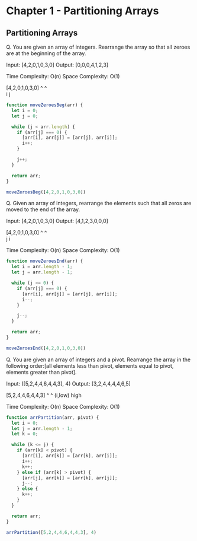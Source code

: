 # Chapter 1 - Partitioning Arrays

## Partitioning Arrays

Q. You are given an array of integers. Rearrange the array so that all zeroes are at the beginning of the array.

Input: [4,2,0,1,0,3,0]
Output: [0,0,0,4,1,2,3]

Time Complexity: O(n)
Space Complexity: O(1)

[4,2,0,1,0,3,0]
 ^   ^      
 i   j

```javascript
function moveZeroesBeg(arr) {
  let i = 0;
  let j = 0;

  while (j < arr.length) {
    if (arr[j] === 0) {
      [arr[i], arr[j]] = [arr[j], arr[i]];
      i++;
    }

    j++;
  }

  return arr;
}

moveZeroesBeg([4,2,0,1,0,3,0])
```

Q. Given an array of integers, rearrange the elements such that all zeros are moved to the end of the array.

Input: [4,2,0,1,0,3,0]
Output: [4,1,2,3,0,0,0]

[4,2,0,1,0,3,0]
           ^ ^      
           j i

Time Complexity: O(n)
Space Complexity: O(1)

```javascript
function moveZeroesEnd(arr) {
  let i = arr.length - 1;
  let j = arr.length - 1;

  while (j >= 0) {
    if (arr[j] === 0) {
      [arr[i], arr[j]] = [arr[j], arr[i]];
      i--;
    }

    j--;
  }

  return arr;
}

moveZeroesEnd([4,2,0,1,0,3,0])
```

Q. You are given an array of integers and a pivot. Rearrange the array in the following order:[all elements less than pivot, elements equal to pivot, elements greater than pivot].

Input: ([5,2,4,4,6,4,4,3], 4)
Output: [3,2,4,4,4,4,6,5]

[5,2,4,4,6,4,4,3]
 ^             ^
(i,low)      high

Time Complexity: O(n)
Space Complexity: O(1)

```javascript
function arrPartition(arr, pivot) {
  let i = 0;
  let j = arr.length - 1;
  let k = 0;

  while (k <= j) {
    if (arr[k] < pivot) {
      [arr[i], arr[k]] = [arr[k], arr[i]];
      i++;
      k++;
    } else if (arr[k] > pivot) {
      [arr[j], arr[k]] = [arr[k], arr[j]];
      j--;
    } else {
      k++;
    }
  }

  return arr;
}

arrPartition([5,2,4,4,6,4,4,3], 4)
```